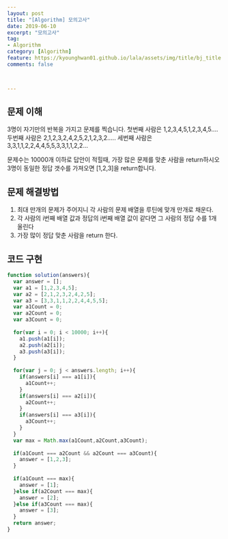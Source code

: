 ```yaml
---
layout: post
title: "[Algorithm] 모의고사"
date: 2019-06-10
excerpt: "모의고사"
tag:
- Algorithm
category: [Algorithm]
feature: https://kyounghwan01.github.io/lala/assets/img/title/bj_title.jpg
comments: false



---
```




## 문제 이해

3명이 자기만의 반복을 가지고 문제를 찍습니다.
첫번째 사람은 1,2,3,4,5,1,2,3,4,5….
두번째 사람은 2,1,2,3,2,4,2,5,2,1,2,3,2…..
세번째 사람은 3,3,1,1,2,2,4,4,5,5,3,3,1,1,2,2...

문제수는 10000개 이하로 답안이 적힐때,
가장 많은 문제를 맞춘 사람을 return하시오
3명이 동일한 정답 갯수를 가져오면 [1,2,3]을 return합니다.



## 문제 해결방법

1. 최대 만개의 문제가 주어지니 각 사람의 문제 배열을 루틴에 맞개 만개로 채운다.
2. 각 사람의 i번째 배열 값과 정답의 i번째 배열 값이 같다면 그 사람의 정답 수를 1개 올린다
3. 가장 많이 정답 맞춘 사람을 return 한다.

## 코드 구현

```js
function solution(answers){
  var answer = [];
  var a1 = [1,2,3,4,5];
  var a2 = [2,1,2,3,2,4,2,5];
  var a3 = [3,3,1,1,2,2,4,4,5,5];
  var a1Count = 0;
  var a2Count = 0;
  var a3Count = 0;
  
  for(var i = 0; i < 10000; i++){
    a1.push(a1[i]);
    a2.push(a2[i]);
    a3.push(a3[i]);
  }
  
  for(var j = 0; j < answers.length; i++){
    if(answers[i] === a1[i]){
      a1Count++;
    }
    if(answers[i] === a2[i]){
      a2Count++;
    }
    if(answers[i] === a3[i]){
      a3Count++;
    }
  }
  var max = Math.max(a1Count,a2Count,a3Count);
  
  if(a1Count === a2Count && a2Count === a3Count){
    answer = [1,2,3];
  }
  
  if(a1Count === max){
  	answer = [1];  
  }else if(a2Count === max){
    answer = [2];
  }else if(a3Count === max){
    answer = [3];
  }
  return answer;
}
```


